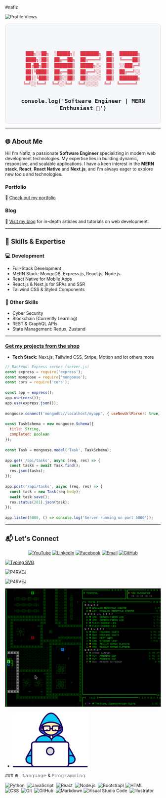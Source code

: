 #nafiz

![Profile Views](https://komarev.com/ghpvc/?username=noor-mohammad-2&label=Profile%20views&color=0e75b6&style=flat)

<div align="center" style="font-family: 'Courier New', Courier, monospace; color: #0e75b6; background: #f5f7fa; padding: 20px; border-radius: 10px; border: 1px solid #ddd;">
  <pre style="font-size: 14px; line-height: 1.4em; color: #0d6efd;">
<span style="color: #dc3545;"> 

███╗░░██╗  ░█████╗░  ███████╗  ██╗  ███████╗
████╗░██║  ██╔══██╗  ██╔════╝  ██║  ╚════██║
██╔██╗██║  ███████║  █████╗░░  ██║  ░░███╔═╝
██║╚████║  ██╔══██║  ██╔══╝░░  ██║  ██╔══╝░░
██║░╚███║  ██║░░██║  ██║░░░░░  ██║  ███████╗
╚═╝░░╚══╝  ╚═╝░░╚═╝  ╚═╝░░░░░  ╚═╝  ╚══════╝ </span>
  </pre>

  <h2 style="margin-top: 20px;">
    <code style="color: #212529; font-size: 18px;">console.log('Software Engineer | MERN Enthusiast 🚀')</code>
  </h2>
</div>

---

## 🌐 About Me

Hi! I'm Nafiz, a passionate **Software Engineer** specializing in modern web development technologies. My expertise lies in building dynamic, responsive, and scalable applications. I have a keen interest in the **MERN stack**, **React**, **React Native** and **Next.js**, and I'm always eager to explore new tools and technologies.

### Portfolio
🔗 [Check out my portfolio](https://noormohammad.reactbd.com/)

### Blog
📘 [Visit my blog](https://blog.reactbd.com/) for in-depth articles and tutorials on web development.

---

## 🚀 Skills & Expertise

### 💻 Development
- Full-Stack Development  
- MERN Stack: MongoDB, Express.js, React.js, Node.js  
- React Native for Mobile Apps  
- React.js & Next.js for SPAs and SSR  
- Tailwind CSS & Styled Components  

### 🔧 Other Skills
- Cyber Security  
- Blockchain (Currently Learning)  
- REST & GraphQL APIs  
- State Management: Redux, Zustand 

---

### [Get my projects from the shop](https://buymeacoffee.com/reactbd/extras)
- **Tech Stack:** Next.js, Tailwind CSS, Stripe, Motion and lot others more

```javascript
// Backend: Express server (server.js)
const express = require('express');
const mongoose = require('mongoose');
const cors = require('cors');

const app = express();
app.use(cors());
app.use(express.json());

mongoose.connect('mongodb://localhost/myapp', { useNewUrlParser: true, useUnifiedTopology: true });

const TaskSchema = new mongoose.Schema({
  title: String,
  completed: Boolean
});

const Task = mongoose.model('Task', TaskSchema);

app.get('/api/tasks', async (req, res) => {
  const tasks = await Task.find();
  res.json(tasks);
});

app.post('/api/tasks', async (req, res) => {
  const task = new Task(req.body);
  await task.save();
  res.status(201).json(task);
});

app.listen(5000, () => console.log('Server running on port 5000'));
```

---

## 📬 Let's Connect

<div align="center">
  <a href="https://github.com/noorjsdivs/noorjsdivs/blob/main/README.md" target="_blank"><img src="https://img.shields.io/badge/YouTube-FF0000?style=for-the-badge&logo=youtube&logoColor=white" alt="YouTube" /></a>
  <a href="https://www.linkedin.com/in/noor-mohammad-ab2245193/" target="_blank"><img src="https://img.shields.io/badge/LinkedIn-0077B5?style=for-the-badge&logo=linkedin&logoColor=white" alt="LinkedIn" /></a>
  <a href="https://www.facebook.com/Noorlalu143/" target="_blank"><img src="https://img.shields.io/badge/Facebook-1877F2?style=for-the-badge&logo=facebook&logoColor=white" alt="Facebook" /></a>
    <a href="mailto:noor.jsdivs@gmail.com"><img src="https://img.shields.io/badge/📧_Email-D14836?style=for-the-badge&logoColor=white" alt="Email" /></a>
  <a href="https://github.com/" target="_blank"><img src="https://img.shields.io/badge/GitHub-100000?style=for-the-badge&logo=github&logoColor=white" alt="GitHub" /></a>

</div>

[![Typing SVG](https://readme-typing-svg.herokuapp.com?font=Neuton&size=25&color=30FF40&background=000000&center=true&vCenter=true&width=360&height=60&lines=Hello+World%2C+I'm+DH+ALAMIN+Here+🤙;𝙸𝚃'𝚜+𝙽𝙾𝚃+𝙰+𝙹𝚄𝚂𝚃+𝙽𝙰𝙼𝙴+𝙱𝚁𝙾+🥱;𝙸𝚃'𝚜+𝙰+𝙱𝚁𝙰𝙽𝙳+🔥;Respect+DH+ALAMIN+🥀;Today+I+Will+Tell+You+😇;Please+Follow+My+GitHub+🙏;Thanks+My+All+Friend+🤙+🥰;Love+From+Bangladesh🇧🇩)](https://git.io/typing-svg)

![P4RVEJ](https://avatars.githubusercontent.com/u/107547154?v=4)


![P4RVEJ](https://user-images.githubusercontent.com/87250241/154004616-9ada377d-645e-4146-b521-07a16bc7900b.gif)


![Alt text](https://github.com/MRVIVEK-CODER/MRVIVEK-CODER/raw/main/md7Oqrf.gif)


- ![Alt text](https://github.com/MRVIVEK-CODER/MRVIVEK-CODER/raw/main/Developer.gif)

###​ ​⚙️ ​&nbsp;​ 𝙻𝚊𝚗𝚐𝚞𝚊𝚐𝚎 & 𝙿𝚛𝚘𝚐𝚛𝚊𝚖𝚖𝚒𝚗𝚐
  
![Python](https://img.shields.io/badge/-Python-05122A?style=flat&logo=python)​&nbsp;
![​JavaScript​](https://img.shields.io/badge/-JavaScript-05122A?style=flat&logo=javascript)​&nbsp; 
![​React​](https://img.shields.io/badge/-React-05122A?style=flat&logo=react)​&nbsp; 
![​Node.js​](https://img.shields.io/badge/-Node.js-05122A?style=flat&logo=node.js)​&nbsp; 
![​Bootstrap​](https://img.shields.io/badge/-Bootstrap-05122A?style=flat&logo=bootstrap&logoColor=563D7C)\ 
![​HTML​](https://img.shields.io/badge/-HTML-05122A?style=flat&logo=HTML5)​&nbsp;  
![​CSS​](https://img.shields.io/badge/-CSS-05122A?style=flat&logo=CSS3&logoColor=1572B6)​&nbsp; 
![​Git​](https://img.shields.io/badge/-Git-05122A?style=flat&logo=git)​&nbsp; 
![​GitHub​](https://img.shields.io/badge/-GitHub-05122A?style=flat&logo=github)​&nbsp; 
![​Markdown​](https://img.shields.io/badge/-Markdown-05122A?style=flat&logo=markdown) 
![​Visual Studio Code​](https://img.shields.io/badge/-Visual%20Studio%20Code-05122A?style=flat&logo=visual-studio-code&logoColor=007ACC)​&nbsp; 
![​Illustrator​](https://img.shields.io/badge/-Illustrator-05122A?style=flat&logo=adobe-illustrator)​&nbsp;
